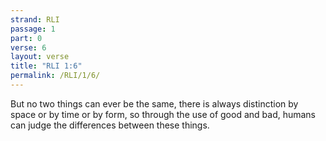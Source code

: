 ```yaml
---
strand: RLI
passage: 1
part: 0
verse: 6
layout: verse
title: "RLI 1:6"
permalink: /RLI/1/6/
---
```

But no two things can ever be the same, there is always distinction by space or by time or by form, so through the use of good and bad, humans can judge the differences between these things.
